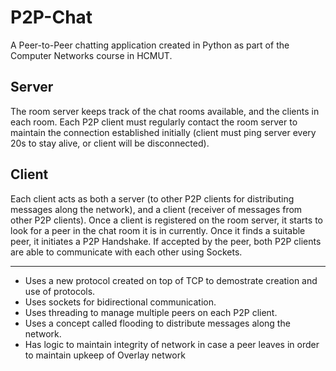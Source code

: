 # P2P-Chat
A Peer-to-Peer chatting application created in Python as part of the Computer Networks course in HCMUT.

## Server
The room server keeps track of the chat rooms available, and the clients in each room. Each P2P client must regularly contact the room server to maintain the connection established initially (client must ping server every 20s to stay alive, or client will be disconnected).  

## Client
Each client acts as both a server (to other P2P clients for distributing messages along the network), and a client (receiver of messages from other P2P clients). Once a client is registered on the room server, it starts to look for a peer in the chat room it is in currently. Once it finds a suitable peer, it initiates a P2P Handshake. If accepted by the peer, both P2P clients are able to communicate with each other using Sockets. 

---

* Uses a new protocol created on top of TCP to demostrate creation and use of protocols.
* Uses sockets for bidirectional communication. 
* Uses threading to manage multiple peers on each P2P client.
* Uses a concept called flooding to distribute messages along the network. 
* Has logic to maintain integrity of network in case a peer leaves in order to maintain upkeep of Overlay network

